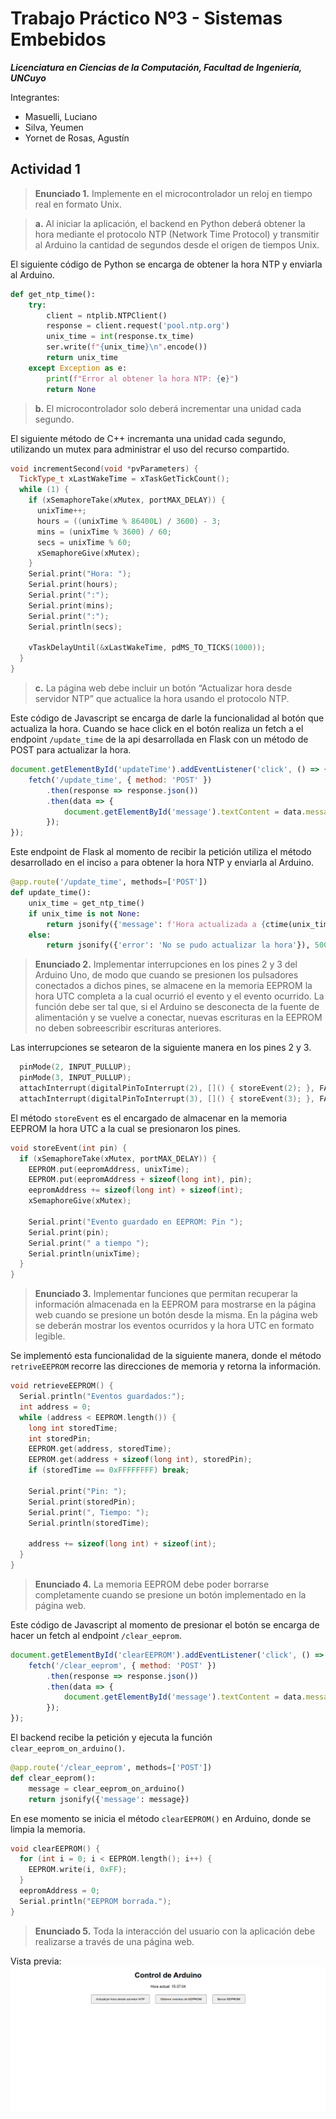 # Trabajo Práctico Nº3 - Sistemas Embebidos

***Licenciatura en Ciencias de la Computación, Facultad de Ingeniería, UNCuyo***

Integrantes:
- Masuelli, Luciano
- Silva, Yeumen
- Yornet de Rosas, Agustín

## Actividad 1
> **Enunciado 1.** Implemente en el microcontrolador un reloj en tiempo real en formato Unix.

>**a.​** Al iniciar la aplicación, el backend en Python deberá obtener la hora mediante el protocolo NTP (Network Time Protocol) y transmitir al Arduino la cantidad de segundos desde el origen de tiempos Unix.

El siguiente código de Python se encarga de obtener la hora NTP y enviarla al Arduino.
```py
def get_ntp_time():
    try:
        client = ntplib.NTPClient()
        response = client.request('pool.ntp.org')
        unix_time = int(response.tx_time)
        ser.write(f"{unix_time}\n".encode())
        return unix_time
    except Exception as e:
        print(f"Error al obtener la hora NTP: {e}")
        return None
```

>**b.​**​ El microcontrolador solo deberá incrementar una unidad cada segundo.

El siguiente método de C++ incremanta una unidad cada segundo, utilizando un mutex para administrar el uso del recurso compartido.

```cpp
void incrementSecond(void *pvParameters) {
  TickType_t xLastWakeTime = xTaskGetTickCount();
  while (1) {
    if (xSemaphoreTake(xMutex, portMAX_DELAY)) {
      unixTime++;
      hours = ((unixTime % 86400L) / 3600) - 3;
      mins = (unixTime % 3600) / 60;
      secs = unixTime % 60;
      xSemaphoreGive(xMutex);
    }
    Serial.print("Hora: ");
    Serial.print(hours);
    Serial.print(":");
    Serial.print(mins);
    Serial.print(":");
    Serial.println(secs);
    
    vTaskDelayUntil(&xLastWakeTime, pdMS_TO_TICKS(1000));
  }
}
```

>**c.** La página web debe incluir un botón “Actualizar hora desde servidor NTP” que actualice la hora usando el protocolo NTP.

Este código de Javascript se encarga de darle la funcionalidad al botón que actualiza la hora. Cuando se hace click en el botón realiza un fetch a el endpoint `/update_time` de la api desarrollada en Flask con un método de POST para actualizar la hora.
```js
document.getElementById('updateTime').addEventListener('click', () => {
    fetch('/update_time', { method: 'POST' })
        .then(response => response.json())
        .then(data => {
            document.getElementById('message').textContent = data.message || data.error;
        });
});
```

Este endpoint de Flask al momento de recibir la petición utiliza el método desarrollado en el inciso `a` para obtener la hora NTP y enviarla al Arduino.

```py
@app.route('/update_time', methods=['POST'])
def update_time():
    unix_time = get_ntp_time()
    if unix_time is not None:
        return jsonify({'message': f'Hora actualizada a {ctime(unix_time)}'})
    else:
        return jsonify({'error': 'No se pudo actualizar la hora'}), 500
```

>**Enunciado 2.** Implementar interrupciones en los pines 2 y 3 del Arduino Uno, de modo que cuando se presionen los pulsadores conectados a dichos pines, se almacene en la memoria EEPROM la hora UTC completa a la cual ocurrió el evento y el evento ocurrido. La función debe ser tal que, si el Arduino se desconecta de la fuente de alimentación y se vuelve a conectar, nuevas escrituras en la EEPROM no deben sobreescribir escrituras anteriores.

Las interrupciones se setearon de la siguiente manera en los pines 2 y 3.
```cpp
  pinMode(2, INPUT_PULLUP);
  pinMode(3, INPUT_PULLUP);
  attachInterrupt(digitalPinToInterrupt(2), []() { storeEvent(2); }, FALLING);
  attachInterrupt(digitalPinToInterrupt(3), []() { storeEvent(3); }, FALLING);
```
El método `storeEvent` es el encargado de almacenar en la memoria EEPROM la hora UTC a la cual se presionaron los pines.
```cpp
void storeEvent(int pin) {
  if (xSemaphoreTake(xMutex, portMAX_DELAY)) {
    EEPROM.put(eepromAddress, unixTime);
    EEPROM.put(eepromAddress + sizeof(long int), pin);
    eepromAddress += sizeof(long int) + sizeof(int);
    xSemaphoreGive(xMutex);

    Serial.print("Evento guardado en EEPROM: Pin ");
    Serial.print(pin);
    Serial.print(" a tiempo ");
    Serial.println(unixTime);
  }
}
```

>**Enunciado 3.** Implementar funciones que permitan recuperar la información almacenada en la EEPROM para mostrarse en la página web cuando se presione un botón desde la misma. En la página web se deberán mostrar los eventos ocurridos y la hora UTC en formato legible.

Se implementó esta funcionalidad de la siguiente manera, donde el método `retriveEEPROM` recorre las direcciones de memoria y retorna la información.
```cpp
void retrieveEEPROM() {
  Serial.println("Eventos guardados:");
  int address = 0;
  while (address < EEPROM.length()) {
    long int storedTime;
    int storedPin;
    EEPROM.get(address, storedTime);
    EEPROM.get(address + sizeof(long int), storedPin);
    if (storedTime == 0xFFFFFFFF) break;

    Serial.print("Pin: ");
    Serial.print(storedPin);
    Serial.print(", Tiempo: ");
    Serial.println(storedTime);
    
    address += sizeof(long int) + sizeof(int);
  }
}
```

>**Enunciado 4.** La memoria EEPROM debe poder borrarse completamente cuando se presione un botón implementado en la página web.

Este código de Javascript al momento de presionar el botón se encarga de hacer un fetch al endpoint `/clear_eeprom`.
```js
document.getElementById('clearEEPROM').addEventListener('click', () => {
    fetch('/clear_eeprom', { method: 'POST' })
        .then(response => response.json())
        .then(data => {
            document.getElementById('message').textContent = data.message;
        });
});
```
El backend recibe la petición y ejecuta la función `clear_eeprom_on_arduino()`.
```py
@app.route('/clear_eeprom', methods=['POST'])
def clear_eeprom():
    message = clear_eeprom_on_arduino()
    return jsonify({'message': message})
```
En ese momento se inicia el método `clearEEPROM()` en Arduino, donde se limpia la memoria.
```cpp
void clearEEPROM() {
  for (int i = 0; i < EEPROM.length(); i++) {
    EEPROM.write(i, 0xFF);
  }
  eepromAddress = 0;
  Serial.println("EEPROM borrada.");
}
```

>**Enunciado 5.** Toda la interacción del usuario con la aplicación debe realizarse a través de una página web.



Vista previa:
![alt text](image.png)







 